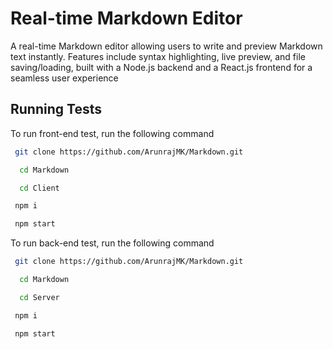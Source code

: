 
# Real-time Markdown Editor

A real-time Markdown editor allowing users to write and preview Markdown text instantly. Features include syntax highlighting, live preview, and file saving/loading, built with a Node.js backend and a React.js frontend for a seamless user experience


## Running Tests

To run front-end test, run the following command


```bash
 git clone https://github.com/ArunrajMK/Markdown.git
```


```bash
  cd Markdown
```

```bash
  cd Client
```
```bash
 npm i
```
```bash
 npm start
```


To run back-end test, run the following command

```bash
 git clone https://github.com/ArunrajMK/Markdown.git
```

```bash
  cd Markdown
```

```bash
  cd Server
```
```bash
 npm i
```
```bash
 npm start
```
